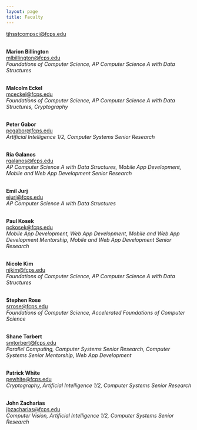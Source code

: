 ```yaml
---
layout: page
title: Faculty
---
```


[tjhsstcompsci@fcps.edu](mailto:tjhsstcompsci@fcps.edu)
<br><br>

**Marion Billington**<br>
[mlbillington@fcps.edu](mailto:mlbillington@fcps.edu)<br>
*Foundations of Computer Science, AP Computer Science A with Data Structures*<br><br>

**Malcolm Eckel**<br>
[mceckel@fcps.edu](mailto:mceckel@fcps.edu)<br>
*Foundations of Computer Science, AP Computer Science A with Data Structures, Cryptography*<br><br>

**Peter Gabor**<br>
[pcgabor@fcps.edu](pcgabor@fcps.edu)<br>
*Artificial Intelligence 1/2, Computer Systems Senior Research*<br><br>

**Ria Galanos**<br>
[rgalanos@fcps.edu](mailto:rgalanos@fcps.edu)<br>
*AP Computer Science A with Data Structures, Mobile App Development, Mobile and Web App Development Senior Research*<br><br>

**Emil Jurj**<br>
[ejurj@fcps.edu](mailto:ejurj@fcps.edu)<br>
*AP Computer Science A with Data Structures*<br><br>

**Paul Kosek**<br>
[pckosek@fcps.edu](mailto:pckosek@fcps.edu)<br>
*Mobile App Development, Web App Development, Mobile and Web App Development Mentorship, Mobile and Web App Development Senior Research*<br><br>

**Nicole Kim**<br>
[njkim@fcps.edu](mailto:njkim@fcps.edu)<br>
*Foundations of Computer Science, AP Computer Science A with Data Structures*<br><br>

**Stephen Rose**<br>
[srrose@fcps.edu](mailto:srrose@fcps.edu)<br>
*Foundations of Computer Science, Accelerated Foundations of Computer Science*<br><br>

**Shane Torbert**<br>
[smtorbert@fcps.edu](mailto:smtorbert@fcps.edu)<br>
*Parallel Computing, Computer Systems Senior Research, Computer Systems Senior Mentorship, Web App Development*<br><br>

**Patrick White**<br>
[pewhite@fcps.edu](mailto:pewhite@fcps.edu)<br>
*Cryptography, Artificial Intelligence 1/2, Computer Systems Senior Research*<br><br>

**John Zacharias**<br>
[jbzacharias@fcps.edu](mailto:jbzacharias@fcps.edu)<br>
*Computer Vision, Artificial Intelligence 1/2, Computer Systems Senior Research*<br><br>
